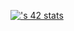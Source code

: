 [![<ykhalil->'s 42 stats](https://badge.mediaplus.ma/blck/ykhalil-)](https://github.com/oakoudad/badge42)
